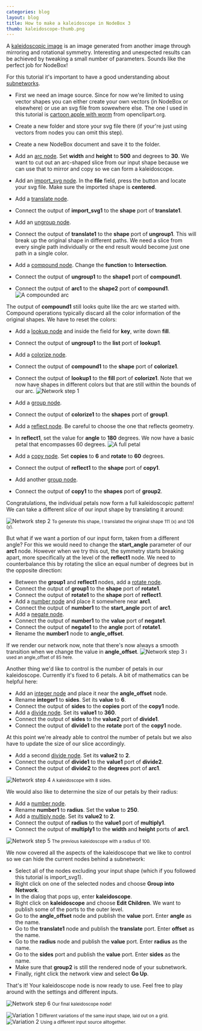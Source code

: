 ```yaml
---
categories: blog
layout: blog
title: How to make a kaleidoscope in NodeBox 3
thumb: kaleidoscope-thumb.png
---
```


A [kaleidoscopic image](http://en.wikipedia.org/wiki/Kaleidoscope) is an image generated from another image through mirroring and rotational symmetry. Interesting and unexpected results can be achieved by tweaking a small number of parameters. Sounds like the perfect job for NodeBox!

For this tutorial it's important to have a good understanding about [subnetworks](/node/documentation/concepts/subnetworks.html).

- First we need an image source. Since for now we're limited to using vector shapes you can either create your own vectors (in NodeBox or elsewhere) or use an svg file from sowewhere else. The one I used in this tutorial is [cartoon apple with worm](http://openclipart.org/detail/20366/cartoon-apple-with-worm-by-rg1024-20366) from openclipart.org.
- Create a new folder and store your svg file there (if your're just using vectors from nodes you can omit this step).
- Create a new NodeBox document and save it to the folder.
- Add an [arc node](/node/reference/corevector/arc.html). Set **width** and **height** to **500** and degrees to **30**. We want to cut out an arc-shaped slice from our input shape because we can use that to mirror and copy so we can form a kaleidoscope.
- Add an [import_svg node](/node/reference/corevector/import_svg.html). In the **file** field, press the button and locate your svg file. Make sure the imported shape is **centered**.
- Add a [translate node](/node/reference/corevector/translate.html). 
- Connect the output of **import_svg1** to the **shape** port of **translate1**.
- Add an [ungroup node](/node/reference/corevector/ungroup.html). 
- Connect the output of **translate1** to the **shape** port of **ungroup1**. This will break up the original shape in different paths. We need a slice from every single path individually or the end result would become just one path in a single color.

- Add a [compound node](/node/reference/corevector/compound.html). Change the **function** to **Intersection**.
- Connect the output of **ungroup1** to the **shape1** port of **compound1**.
- Connect the output of **arc1** to the **shape2** port of **compound1**.
![A compounded arc](/media/gallery/kaleidoscope/kaleidoscope-arc-compound.png)

The output of **compound1** still looks quite like the arc we started with. Compound operations typically discard all the color information of the original shapes. We have to reset the colors:
- Add a [lookup node](/node/reference/data/lookup.html) and inside the field for **key**, write down **fill**.
- Connect the output of **ungroup1** to the **list** port of **lookup1**.
- Add a [colorize node](/node/reference/corevector/colorize.html).
- Connect the output of **compound1** to the **shape** port of **colorize1**.
- Connect the output of **lookup1** to the **fill** port of **colorize1**. Note that we now have shapes in different colors but that are still within the bounds of our arc.
![Network step 1](/media/gallery/kaleidoscope/kaleidoscope-network1.png)

- Add a [group node](/node/reference/corevector/group.html).
- Connect the output of **colorize1** to the **shapes** port of **group1**.
- Add a [reflect node](/node/reference/corevector/reflect.html). Be careful to choose the one that reflects geometry.
- In **reflect1**, set the value for **angle** to **180** degrees. We now have a basic petal that encompasses 60 degrees.
![A full petal](/media/gallery/kaleidoscope/kaleidoscope-petal.png)

- Add a [copy node](/node/reference/corevector/copy.html). Set **copies** to **6** and **rotate** to **60** degrees.
- Connect the output of **reflect1** to the **shape** port of **copy1**.
- Add another [group node](/node/reference/corevector/group.html).
- Connect the output of **copy1** to the **shapes** port of **group2**.

Congratulations, the individual petals now form a full kaleidoscopic pattern! We can take a different *slice* of our input shape by translating it around:

![Network step 2](/media/gallery/kaleidoscope/kaleidoscope-network2.png)
<small>To generate this shape, I translated the original shape 111 (x) and 126 (y).</small>

But what if we want a portion of our input form, taken from a different angle? For this we would need to change the **start_angle** parameter of our **arc1** node. However when we try this out, the symmetry starts breaking apart, more specifically at the level of the **reflect1** node. We need to counterbalance this by rotating the slice an equal number of degrees but in the opposite direction:
- Between the **group1** and **reflect1** nodes, add a [rotate node](/node/reference/corevector/rotate.html).
- Connect the output of **group1** to the **shape** port of **rotate1**.
- Connect the output of **rotate1** to the **shape** port of **reflect1**.
- Add a [number node](/node/reference/math/number.html) and place it somewhere near **arc1**.
- Connect the output of **number1** to the **start_angle** port of **arc1**.
- Add a [negate node](/node/reference/math/negate.html).
- Connect the output of **number1** to the **value** port of **negate1**.
- Connect the output of **negate1** to the **angle** port of **rotate1**.
- Rename the **number1** node to **angle_offset**.

If we render our network now, note that there's now always a smooth transition when we change the value in **angle_offset**.
![Network step 3](/media/gallery/kaleidoscope/kaleidoscope-network3.png)
<small>I used an angle_offset of 85 here.</small>

Another thing we'd like to control is the number of petals in our kaleidoscope. Currently it's fixed to 6 petals. A bit of mathematics can be helpful here:

- Add an [integer node](/node/reference/math/number.html) and place it near the **angle_offset** node.
- Rename **integer1** to **sides**. Set its **value** to **6**.
- Connect the output of **sides** to the **copies** port of the **copy1** node.
- Add a [divide node](/node/reference/math/divide.html). Set its **value1** to **360**.
- Connect the output of **sides** to the **value2** port of **divide1**.
- Connect the output of **divide1** to the **rotate** port of the **copy1** node.

At this point we're already able to control the number of petals but we also have to update the size of our slice accordingly.
- Add a second [divide node](/node/reference/math/divide.html). Set its **value2** to **2**.
- Connect the output of **divide1** to the **value1** port of **divide2**.
- Connect the output of **divide2** to the **degrees** port of **arc1**.

![Network step 4](/media/gallery/kaleidoscope/kaleidoscope-network4.png)
<small>A kaleidoscope with 8 sides.</small>

We would also like to determine the size of our petals by their radius:
- Add a [number node](/node/reference/math/number.html). 
- Rename **number1** to **radius**. Set the **value** to **250**.
- Add a [multiply node](/node/reference/math/multiply.html). Set its **value2** to **2**.
- Connect the output of **radius** to the **value1** port of **multiply1**.
- Connect the output of **multiply1** to the **width** and **height** ports of **arc1**.

![Network step 5](/media/gallery/kaleidoscope/kaleidoscope-network5.png)
<small>The previous kaleidoscope with a radius of 100.</small>

We now covered all the aspects of the kaleidoscope that we like to control so we can hide the current nodes behind a subnetwork:

- Select all of the nodes excluding your input shape (which if you followed this tutorial is import_svg1).
- Right click on one of the selected nodes and choose **Group into Network**.
- In the dialog that pops up, enter **kaleidoscope**.
- Right click on **kaleidoscope** and choose **Edit Children**. We want to publish some of the ports to the outer level.
- Go to the **angle_offset** node and publish the **value** port. Enter **angle** as the name.
- Go to the **translate1** node and publish the **translate** port. Enter **offset** as the name.
- Go to the **radius** node and publish the **value** port. Enter **radius** as the name.
- Go to the **sides** port and publish the **value** port. Enter **sides** as the name.
- Make sure that **group2** is still the rendered node of your subnetwork.
- Finally, right click the network view and select **Go Up**.

That's it! Your kaleidoscope node is now ready to use. Feel free to play around with the settings and different inputs.

![Network step 6](/media/gallery/kaleidoscope/kaleidoscope-network6.png)
<small>Our final kaleidoscope node!</small>

![Variation 1](/media/gallery/kaleidoscope/kaleidoscope-variation1.png)
<small>Different variations of the same input shape, laid out on a grid.</small>
![Variation 2](/media/gallery/kaleidoscope/kaleidoscope-variation2.png)
<small>Using a different input source alltogether.</small>